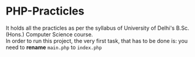 # PHP-Practicles


It holds all the practicles as per the syllabus of University of Delhi's B.Sc. (Hons.) Computer Science course.<br />
In order to run this project, the very first task, that has to be done is: you need to **rename** ```main.php``` to ```index.php```
